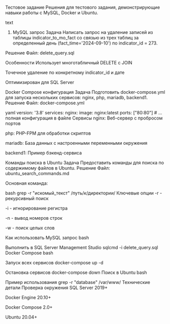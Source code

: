 Тестовое задание
Решения для тестового задания, демонстрирующие навыки работы с MySQL, Docker и Ubuntu.

text

1. MySQL запрос
Задача
Написать запрос на удаление записей из таблицы indicator_to_mo_fact со связью из трех таблиц за определенный день (fact_time='2024-09-10') по indicator_id = 273.

Решение
Файл: delete_query.sql

Особенности Использует многотабличный DELETE с JOIN

Точечное удаление по конкретному indicator_id и дате

Оптимизирован для SQL Server

Docker Compose конфигурация Задача Подготовить docker-compose.yml для запуска нескольких сервисов: nginx, php, mariadb, backend1.
Решение Файл: docker-compose.yml

yaml version: '3.8' services: nginx: image: nginx:latest ports: ["80:80"] # ... полная конфигурация в файле Сервисы nginx: Веб-сервер с пробросом портов

php: PHP-FPM для обработки скриптов

mariadb: База данных с настроенными переменными окружения

backend1: Пример бэкенд-сервиса

Команды поиска в Ubuntu Задача Предоставить команды для поиска по содержимому файлов в Ubuntu.
Решение Файл: ubuntu_search_commands.md

Основная команда:

bash grep -r "искомый_текст" /путь/к/директории/ Ключевые опции -r - рекурсивный поиск

-i - игнорирование регистра

-n - вывод номеров строк

-w - поиск целых слов

Как использовать MySQL запрос bash

Выполнить в SQL Server Management Studio
sqlcmd -i delete_query.sql Docker Compose bash

Запуск всех сервисов
docker-compose up -d

Остановка сервисов
docker-compose down Поиск в Ubuntu bash

Пример использования
grep -r "database" /var/www/ Технические детали Проверка окружения SQL Server 2019+

Docker Engine 20.10+

Docker Compose 2.0+

Ubuntu 20.04+
